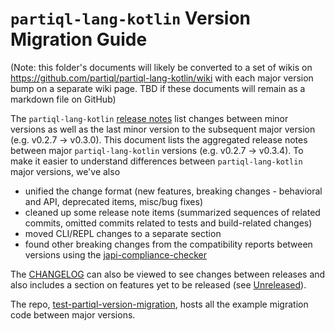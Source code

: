 # `partiql-lang-kotlin` Version Migration Guide

(Note: this folder's documents will likely be converted to a set of wikis on https://github.com/partiql/partiql-lang-kotlin/wiki
with each major version bump on a separate wiki page.
TBD if these documents will remain as a markdown file on GitHub)

The `partiql-lang-kotlin` [release notes](https://github.com/partiql/partiql-lang-kotlin/releases) list changes 
between minor versions as well as the last minor version to the subsequent major version (e.g. v0.2.7 -> v0.3.0). This 
document lists the aggregated release notes between major `partiql-lang-kotlin` versions (e.g. v0.2.7 -> v0.3.4). To 
make it easier to understand differences between `partiql-lang-kotlin` major versions, we've also
* unified the change format (new features, breaking changes - behavioral and API, deprecated items, misc/bug fixes)
* cleaned up some release note items (summarized sequences of related commits, omitted commits related to tests and 
build-related changes)
* moved CLI/REPL changes to a separate section
* found other breaking changes from the compatibility reports between versions using the [japi-compliance-checker](https://github.com/lvc/japi-compliance-checker)

The [CHANGELOG](https://github.com/partiql/partiql-lang-kotlin/blob/main/CHANGELOG.md) can also be viewed to see changes
between releases and also includes a section on features yet to be released (see [Unreleased](https://github.com/partiql/partiql-lang-kotlin/blob/main/CHANGELOG.md#unreleased)).

The repo, [test-partiql-version-migration](https://github.com/alancai98/test-partiql-version-migration), hosts all the 
example migration code between major versions.
